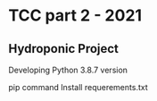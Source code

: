 # TCC part 2 - 2021 
## Hydroponic Project

Developing Python 3.8.7 version

pip command
Install requerements.txt